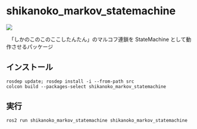 # shikanoko_markov_statemachine
<image src="https://i.imgur.com/I6bvHIH.mp4">

　「しかのこのこのここしたんたん」のマルコフ連鎖を StateMachine として動作させるパッケージ

## インストール
```
rosdep update; rosdep install -i --from-path src
colcon build --packages-select shikanoko_markov_statemachine
```

## 実行
```
ros2 run shikanoko_markov_statemachine shikanoko_markov_statemachine
```
